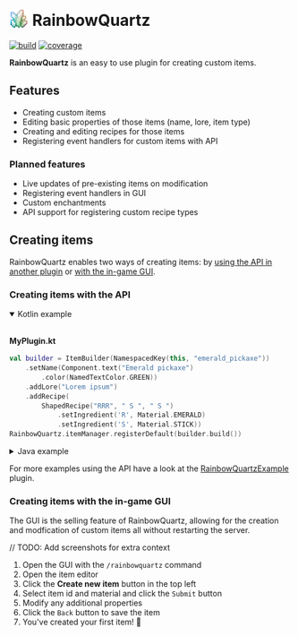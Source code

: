 # <img src="icon.png" height="34em" style="position:relative; top: 4px;"> RainbowQuartz
[![build](https://github.com/olillin/RainbowQuartz/actions/workflows/build.yml/badge.svg)](https://github.com/olillin/RainbowQuartz/actions/workflows/build.yml)
[![coverage](https://img.shields.io/codecov/c/github/olillin/RainbowQuartz?token=LKVYMULDYF)](https://app.codecov.io/gh/olillin/RainbowQuartz)

**RainbowQuartz** is an easy to use plugin for creating custom items.

## Features

- Creating custom items
- Editing basic properties of those items (name, lore, item type)
- Creating and editing recipes for those items
- Registering event handlers for custom items with API

### Planned features

- Live updates of pre-existing items on modification
- Registering event handlers in GUI
- Custom enchantments
- API support for registering custom recipe types

## Creating items

RainbowQuartz enables two ways of creating items: by [using the API in another plugin](##creating-items-with-the-api) or [with the in-game GUI](##creating-items-with-the-gui).

### Creating items with the API

<details open>
<summary>Kotlin example</summary>
<br>

**MyPlugin.kt**
```kotlin
val builder = ItemBuilder(NamespacedKey(this, "emerald_pickaxe"))
    .setName(Component.text("Emerald pickaxe")
        .color(NamedTextColor.GREEN))
    .addLore("Lorem ipsum")
    .addRecipe(
        ShapedRecipe("RRR", " S ", " S ")
            .setIngredient('R', Material.EMERALD)
            .setIngredient('S', Material.STICK))
RainbowQuartz.itemManager.registerDefault(builder.build())
```

</details>
<details>
<summary>Java example</summary>
<br>

**MyPlugin.java**
```java
ItemBuilder builder = new ItemBuilder(new NamespacedKey(this, "emerald_pickaxe"), Material.DIAMOND_PICKAXE, new ArrayList<>())
    .setName(Component.text("Emerald pickaxe")
         .color(NamedTextColor.GREEN))
    .addLore("Lorem ipsum")
    .addRecipe(
        new ShapedRecipe("RRR", " S ", " S ")
            .setIngredient('R', new Ingredient(Material.EMERALD, null))
            .setIngredient('S', new Ingredient(Material.STICK, null)));
RainbowQuartz.Companion.getItemManager().registerDefault(builder.build());
```

</details>

For more examples using the API have a look at the [RainbowQuartzExample](https://github.com/olillin/RainbowQuartzExample) plugin.

### Creating items with the in-game GUI

The GUI is the selling feature of RainbowQuartz, allowing for the creation and modfication of custom items all without restarting the server.

// TODO: Add screenshots for extra context

1. Open the GUI with the `/rainbowquartz` command
2. Open the item editor
3. Click the **Create new item** button in the top left
4. Select item id and material and click the `Submit` button
5. Modify any additional properties
6. Click the `Back` button to save the item
7. You've created your first item! 🎉


